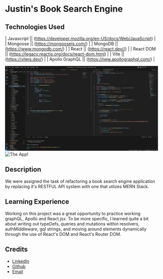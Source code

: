 # Justin's Book Search Engine

## Technologies Used
| Javascript     || (https://developer.mozilla.org/en-US/docs/Web/JavaScript) |
| Mongoose       || (https://mongoosejs.com/)                                 |
| MongoDB        || (https://www.mongodb.com/)                                |
| React          || (https://react.dev//)                                     |
| React DOM      || (https://legacy.reactjs.org/docs/react-dom.html)          |
| Vite           || (https://vitejs.dev/)                                     |
| Apollo GraphQL || (https://new.apollographql.com/)                          |

![The code](./assets/screenshot1.jpg)
![The App!](https://justins-book-search-engine-0805de448ef1.herokuapp.com/)

## Description
We were assigned the task of refactoring a book search engine application by replacing it's RESTFUL API system with one that utlizes MERN Stack.

## Learning Experience
Working on this project was a great opportunity to practice working graphQL, Apollo and React.jsx. To be more specific, I learned quite a bit about writing out typeDefs, queries and mutations within resolvers, authMiddleware, gql strings, and moving around elements dynamically through the use of React's DOM and React's Router DOM. 

## Credits 
* [LinkedIn](https://linkedin.com/in/justinchoica)
* [Github](https://github.com/justinschoi93)
* [Email](justinschoi93@gmail.com)
